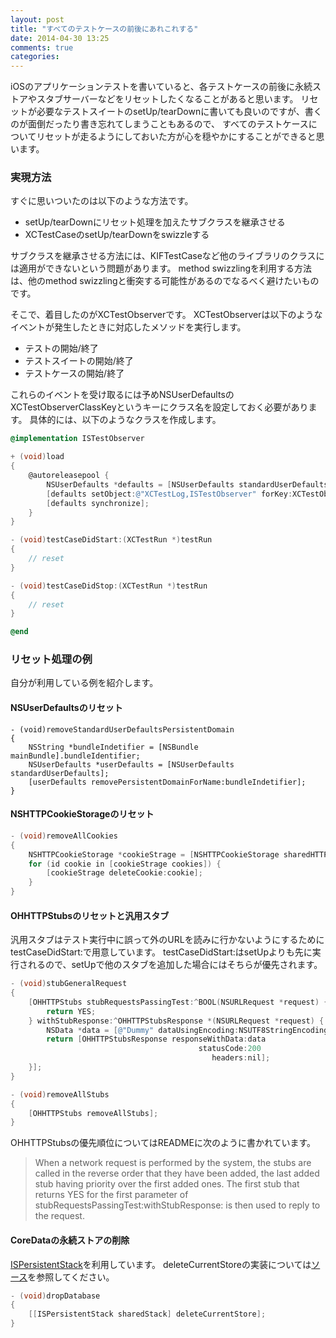 ```yaml
---
layout: post
title: "すべてのテストケースの前後にあれこれする"
date: 2014-04-30 13:25
comments: true
categories: 
---
```


iOSのアプリケーションテストを書いていると、各テストケースの前後に永続ストアやスタブサーバーなどをリセットしたくなることがあると思います。
リセットが必要なテストスイートのsetUp/tearDownに書いても良いのですが、書くのが面倒だったり書き忘れてしまうこともあるので、
すべてのテストケースについてリセットが走るようにしておいた方が心を穏やかにすることができると思います。

### 実現方法

すぐに思いついたのは以下のような方法です。

- setUp/tearDownにリセット処理を加えたサブクラスを継承させる
- XCTestCaseのsetUp/tearDownをswizzleする

サブクラスを継承させる方法には、KIFTestCaseなど他のライブラリのクラスには適用ができないという問題があります。
method swizzlingを利用する方法は、他のmethod swizzlingと衝突する可能性があるのでなるべく避けたいものです。

そこで、着目したのがXCTestObserverです。
XCTestObserverは以下のようなイベントが発生したときに対応したメソッドを実行します。

- テストの開始/終了
- テストスイートの開始/終了
- テストケースの開始/終了

これらのイベントを受け取るには予めNSUserDefaultsのXCTestObserverClassKeyというキーにクラス名を設定しておく必要があります。
具体的には、以下のようなクラスを作成します。

```objectivec
@implementation ISTestObserver

+ (void)load
{
    @autoreleasepool {
        NSUserDefaults *defaults = [NSUserDefaults standardUserDefaults];
        [defaults setObject:@"XCTestLog,ISTestObserver" forKey:XCTestObserverClassKey];
        [defaults synchronize];
    }
}

- (void)testCaseDidStart:(XCTestRun *)testRun
{
    // reset
}

- (void)testCaseDidStop:(XCTestRun *)testRun
{
    // reset
}

@end
```

### リセット処理の例

自分が利用している例を紹介します。

#### NSUserDefaultsのリセット

```
- (void)removeStandardUserDefaultsPersistentDomain
{
    NSString *bundleIndetifier = [NSBundle mainBundle].bundleIdentifier;
    NSUserDefaults *userDefaults = [NSUserDefaults standardUserDefaults];
    [userDefaults removePersistentDomainForName:bundleIndetifier];
}
```


#### NSHTTPCookieStorageのリセット

```objectivec
- (void)removeAllCookies
{
    NSHTTPCookieStorage *cookieStrage = [NSHTTPCookieStorage sharedHTTPCookieStorage];
	for (id cookie in [cookieStrage cookies]) {
		[cookieStrage deleteCookie:cookie];
	}
}
```


#### OHHTTPStubsのリセットと汎用スタブ

汎用スタブはテスト実行中に誤って外のURLを読みに行かないようにするためにtestCaseDidStart:で用意しています。
testCaseDidStart:はsetUpよりも先に実行されるので、setUpで他のスタブを追加した場合にはそちらが優先されます。

```objectivec
- (void)stubGeneralRequest
{
    [OHHTTPStubs stubRequestsPassingTest:^BOOL(NSURLRequest *request) {
        return YES;
    } withStubResponse:^OHHTTPStubsResponse *(NSURLRequest *request) {
        NSData *data = [@"Dummy" dataUsingEncoding:NSUTF8StringEncoding];
        return [OHHTTPStubsResponse responseWithData:data
                                          statusCode:200
                                             headers:nil];
    }];
}
```

```objectivec
- (void)removeAllStubs
{
    [OHHTTPStubs removeAllStubs];
}
```

OHHTTPStubsの優先順位についてはREADMEに次のように書かれています。

> When a network request is performed by the system, the stubs are called in the reverse order that they have been added, the last added stub having priority over the first added ones. The first stub that returns YES for the first parameter of stubRequestsPassingTest:withStubResponse: is then used to reply to the request.


#### CoreDataの永続ストアの削除

[ISPersistentStack](https://github.com/ishkawa/ISPersistentStack)を利用しています。
deleteCurrentStoreの実装については[ソース](https://github.com/ishkawa/ISPersistentStack/blob/master/ISPersistentStack/ISPersistentStack.m)を参照してください。

```objectivec
- (void)dropDatabase
{
    [[ISPersistentStack sharedStack] deleteCurrentStore];
}
```


